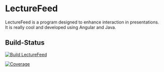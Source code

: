 # LectureFeed
LectureFeed is a program designed to enhance interaction in presentations.
It is really cool and developed using Angular and Java.

## Build-Status
[![Build LectureFeed](https://github.com/MaximilianLincks/LectureFeed/actions/workflows/build_main.yml/badge.svg?branch=main)](https://github.com/MaximilianLincks/LectureFeed/actions/workflows/build_main.yml)

[![Coverage](https://sonarcloud.io/api/project_badges/measure?project=MaximilianLincks_LectureFeed&metric=coverage)](https://sonarcloud.io/summary/new_code?id=MaximilianLincks_LectureFeed)

